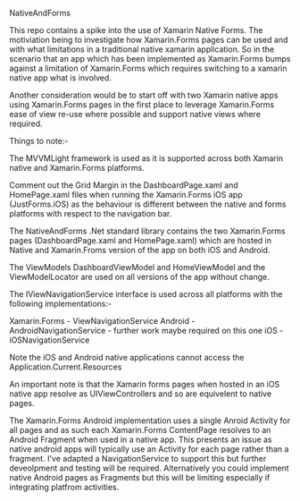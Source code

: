 NativeAndForms

This repo contains a spike into the use of Xamarin Native Forms. The motiviation being to investigate how Xamarin.Forms pages can be used and with what limitations in a traditional native xamarin application. So in the scenario that an app which has been implemented as Xamarin.Forms bumps against a limitation of Xamarin.Forms which requires switching to a xamarin native app what is involved.

Another consideration would be to start off with two Xamarin native apps using Xamarin.Forms pages in the first place to leverage Xamarin.Forms ease of view re-use where possible and support native views where required.

Things to note:-

The MVVMLight framework is used as it is supported across both Xamarin native and Xamarin.Forms platforms.

Comment out the Grid Margin in the DashboardPage.xaml and HomePage.xaml files when running the Xamarin.Forms iOS app (JustForms.iOS) as the behaviour is different between the native and forms platforms with respect to the navigation bar.

The NativeAndForms .Net standard library contains the two Xamarin.Forms pages (DashboardPage.xaml and HomePage.xaml) which are hosted in Native and Xamarin.Froms version of the app on both iOS and Android.

The ViewModels DashboardViewModel and HomeViewModel and the ViewModelLocator are used on all versions of the app without change.

The IViewNavigationService interface is used across all platforms with the following implementations:-

Xamarin.Forms - ViewNavigationService
Android - AndroidNavigationService - further work maybe required on this one
iOS - iOSNavigationService

Note the iOS and Android native applications cannot access the Application.Current.Resources

An important note is that the Xamarin forms pages when hosted in an iOS native app resolve as UIViewControllers and so are equivelent to native pages.

The Xamarin.Forms Android implementation uses a single Anroid Activity for all pages and as such each Xamarin.Forms ContentPage resolves to an Android Fragment when used in a native app. This presents an issue as native android apps will typically use an Activity for each page rather than a fragment. I've adapted a NavigationService to support this but further deveolpment and testing will be required. Alternatively you could implement native Android pages as Fragments but this will be limiting especially if integrating platfrom activities.

